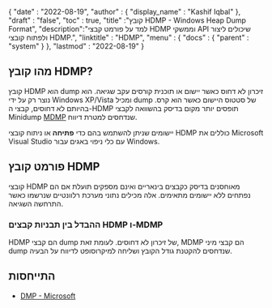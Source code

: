 {
  "date" : "2022-08-19",
  "author" : {
    "display_name" : "Kashif Iqbal"
},
  "draft" : "false",
  "toc" : true,
  "title" :"קובץ HDMP - Windows Heap Dump Format",
  "description":"למד על פורמט קבצי HDMP וממשקי API שיכולים ליצור ולפתוח קובצי HDMP.",
  "linktitle" : "HDMP",
  "menu" : {
    "docs" : {
      "parent" : "system"
}
},
  "lastmod" : "2022-08-19"
}

## מהו קובץ HDMP?

קובץ HDMP הוא dump זיכרון לא דחוס כאשר יישום או תוכנית קורסים עקב שגיאה. הוא נוצר רק על ידי Windows XP/Vista ומכיל dump של סטטוס היישום כאשר הוא קרס. בהיותם לא דחוסים, קבצי ה-HDMP תופסים יותר מקום בדיסק בהשוואה לקבצי Minidump [MDMP](/he/system/mdmp/) שנדחסים למטרת דיווח.

יישומים שניתן להשתמש בהם כדי **פתיחה** או ניתוח קובצי HDMP כוללים את Microsoft Visual Studio עם כלי ניפוי באגים עבור Windows.

## פורמט קובץ HDMP

קובצי HDMP מאוחסנים בדיסק כקבצים בינאריים ואינם מספקים תועלת אם הם נפתחים ללא יישומים מתאימים. אלה מכילים נתוני מערכת רלוונטיים שנרשמו כאשר התרחשה השגיאה.

### ההבדל בין תבניות קבצים HDMP ו-MDMP

HDMP הם קבצי dump של זיכרון לא דחוסים. לעומת זאת, MDMP הם קבצי מיני dump שנדחסים להקטנת גודל הקובץ ושליחה למיקרוסופט לדיווח על הבעיה.

## התייחסות ##

* [DMP - Microsoft](https://learn.microsoft.com/en-us/troubleshoot/windows-client/performance/read-small-memory-dump-file)

